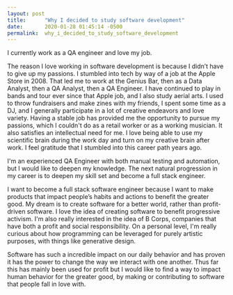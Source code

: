 ```yaml
---
layout: post
title:      "Why I decided to study software development"
date:       2020-01-28 01:45:14 -0500
permalink:  why_i_decided_to_study_software_development
---
```


I currently work as a QA engineer and love my job.

The reason I love working in software development is because I didn’t have to give up my passions. I stumbled into tech by way of a job at the Apple Store in 2008.  That led me to work at the Genius Bar, then as a Data Analyst, then a QA Analyst, then a QA Engineer.  I have continued to play in bands and tour ever since that Apple job, and I also study aerial arts.  I used to throw fundraisers and make zines with my friends, I spent some time as a DJ, and I generally participate in a lot of creative endeavors and love variety. Having a stable job has provided me the opportunity to pursue my passions, which I couldn't do as a retail worker or as a working musician.  It also satisfies an intellectual need for me.  I love being able to use my scientific brain during the work day and turn on my creative brain after work.  I feel gratitude that I stumbled into this career path years ago.

I'm an experienced QA Engineer with both manual testing and automation, but I would like to deepen my knowledge.  The next natural progression in my career is to deepen my skill set and become a full stack engineer.

I want to become a full stack software engineer because I want to make products that impact people’s habits and actions to benefit the greater good. My dream is to create software for a better world, rather than profit-driven software. I love the idea of creating software to benefit progressive activism. I'm also really interested in the idea of B Corps, companies that have both a profit and social responsibility.  On a personal level, I'm really curious about how programming can be leveraged for purely artistic purposes, with things like generative design.

Software has such a incredible impact on our daily behavior and has proven it has the power to change the way we interact with one another. Thus far this has mainly been used for profit but I would like to find a way to impact human behavior for the greater good, by making or contributing to software that people fall in love with.
